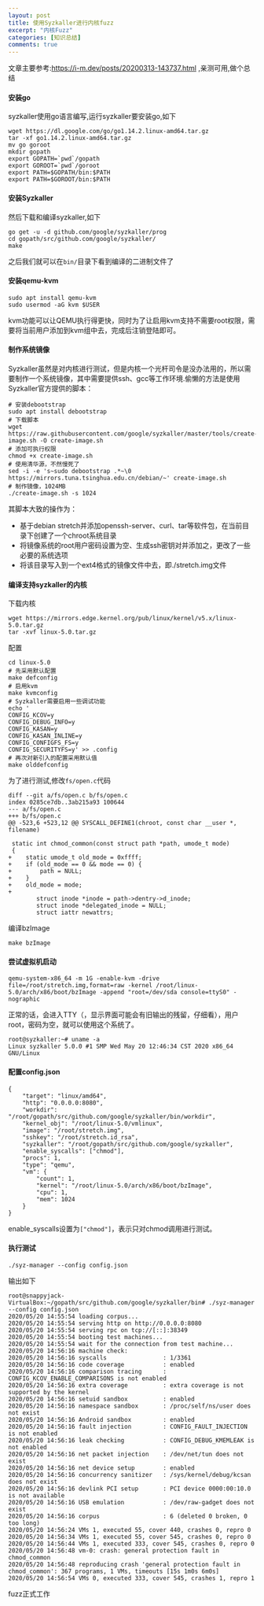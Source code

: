 ```yaml
---
layout: post
title: 使用Syzkaller进行内核fuzz
excerpt: "内核Fuzz"
categories: [知识总结]
comments: true
---
```

文章主要参考:https://i-m.dev/posts/20200313-143737.html ,亲测可用,做个总结

#### 安装go
syzkaller使用go语言编写,运行syzkaller要安装go,如下
```
wget https://dl.google.com/go/go1.14.2.linux-amd64.tar.gz
tar -xf go1.14.2.linux-amd64.tar.gz
mv go goroot
mkdir gopath
export GOPATH=`pwd`/gopath
export GOROOT=`pwd`/goroot
export PATH=$GOPATH/bin:$PATH
export PATH=$GOROOT/bin:$PATH
```
#### 安装Syzkaller
然后下载和编译syzkaller,如下
```
go get -u -d github.com/google/syzkaller/prog
cd gopath/src/github.com/google/syzkaller/
make
```
之后我们就可以在`bin/`目录下看到编译的二进制文件了
#### 安装qemu-kvm
```
sudo apt install qemu-kvm
sudo usermod -aG kvm $USER
```
kvm功能可以让QEMU执行得更快，同时为了让启用kvm支持不需要root权限，需要将当前用户添加到kvm组中去，完成后注销登陆即可。
#### 制作系统镜像
Syzkaller虽然是对内核进行测试，但是内核一个光杆司令是没办法用的，所以需要制作一个系统镜像，其中需要提供ssh、gcc等工作环境.偷懒的方法是使用Syzkaller官方提供的脚本：
```
# 安装debootstrap
sudo apt install debootstrap
# 下载脚本
wget https://raw.githubusercontent.com/google/syzkaller/master/tools/create-image.sh -O create-image.sh
# 添加可执行权限
chmod +x create-image.sh
# 使用清华源，不然慢死了
sed -i -e 's~sudo debootstrap .*~\0 https://mirrors.tuna.tsinghua.edu.cn/debian/~' create-image.sh
# 制作镜像，1024MB
./create-image.sh -s 1024
```
其脚本大致的操作为：

- 基于debian stretch并添加openssh-server、curl、tar等软件包，在当前目录下创建了一个chroot系统目录
- 将镜像系统的root用户密码设置为空、生成ssh密钥对并添加之，更改了一些必要的系统选项
- 将该目录写入到一个ext4格式的镜像文件中去，即./stretch.img文件

#### 编译支持syzkaller的内核
下载内核
```
wget https://mirrors.edge.kernel.org/pub/linux/kernel/v5.x/linux-5.0.tar.gz
tar -xvf linux-5.0.tar.gz
```
配置
```
cd linux-5.0
# 先采用默认配置
make defconfig
# 启用kvm
make kvmconfig
# Syzkaller需要启用一些调试功能
echo '
CONFIG_KCOV=y
CONFIG_DEBUG_INFO=y
CONFIG_KASAN=y
CONFIG_KASAN_INLINE=y
CONFIG_CONFIGFS_FS=y
CONFIG_SECURITYFS=y' >> .config
# 再次对新引入的配置采用默认值
make olddefconfig
```
为了进行测试,修改`fs/open.c`代码
```
diff --git a/fs/open.c b/fs/open.c
index 0285ce7db..3ab215a93 100644
--- a/fs/open.c
+++ b/fs/open.c
@@ -523,6 +523,12 @@ SYSCALL_DEFINE1(chroot, const char __user *, filename)
 
 static int chmod_common(const struct path *path, umode_t mode)
 {
+    static umode_t old_mode = 0xffff;
+    if (old_mode == 0 && mode == 0) {
+        path = NULL;
+    }
+    old_mode = mode;
+
        struct inode *inode = path->dentry->d_inode;
        struct inode *delegated_inode = NULL;
        struct iattr newattrs;
```
编译bzImage
```
make bzImage
```
#### 尝试虚拟机启动
```
qemu-system-x86_64 -m 1G -enable-kvm -drive file=/root/stretch.img,format=raw -kernel /root/linux-5.0/arch/x86/boot/bzImage -append "root=/dev/sda console=ttyS0" -nographic
```
正常的话，会进入TTY（，显示界面可能会有旧输出的残留，仔细看），用户root，密码为空，就可以使用这个系统了。
```
root@syzkaller:~# uname -a
Linux syzkaller 5.0.0 #1 SMP Wed May 20 12:46:34 CST 2020 x86_64 GNU/Linux
```
#### 配置config.json
```
{
    "target": "linux/amd64",
    "http": "0.0.0.0:8080",
    "workdir": "/root/gopath/src/github.com/google/syzkaller/bin/workdir",
    "kernel_obj": "/root/linux-5.0/vmlinux",
    "image": "/root/stretch.img",
    "sshkey": "/root/stretch.id_rsa",
    "syzkaller": "/root/gopath/src/github.com/google/syzkaller",
    "enable_syscalls": ["chmod"],
    "procs": 1,
    "type": "qemu",
    "vm": {
        "count": 1,
        "kernel": "/root/linux-5.0/arch/x86/boot/bzImage",
        "cpu": 1,
        "mem": 1024
    }
}
```
enable_syscalls设置为`["chmod"]`，表示只对chmod调用进行测试。
#### 执行测试
```
./syz-manager --config config.json
```
输出如下
```
root@snappyjack-VirtualBox:~/gopath/src/github.com/google/syzkaller/bin# ./syz-manager --config config.json
2020/05/20 14:55:54 loading corpus...
2020/05/20 14:55:54 serving http on http://0.0.0.0:8080
2020/05/20 14:55:54 serving rpc on tcp://[::]:38349
2020/05/20 14:55:54 booting test machines...
2020/05/20 14:55:54 wait for the connection from test machine...
2020/05/20 14:56:16 machine check:
2020/05/20 14:56:16 syscalls                : 1/3361
2020/05/20 14:56:16 code coverage           : enabled
2020/05/20 14:56:16 comparison tracing      : CONFIG_KCOV_ENABLE_COMPARISONS is not enabled
2020/05/20 14:56:16 extra coverage          : extra coverage is not supported by the kernel
2020/05/20 14:56:16 setuid sandbox          : enabled
2020/05/20 14:56:16 namespace sandbox       : /proc/self/ns/user does not exist
2020/05/20 14:56:16 Android sandbox         : enabled
2020/05/20 14:56:16 fault injection         : CONFIG_FAULT_INJECTION is not enabled
2020/05/20 14:56:16 leak checking           : CONFIG_DEBUG_KMEMLEAK is not enabled
2020/05/20 14:56:16 net packet injection    : /dev/net/tun does not exist
2020/05/20 14:56:16 net device setup        : enabled
2020/05/20 14:56:16 concurrency sanitizer   : /sys/kernel/debug/kcsan does not exist
2020/05/20 14:56:16 devlink PCI setup       : PCI device 0000:00:10.0 is not available
2020/05/20 14:56:16 USB emulation           : /dev/raw-gadget does not exist
2020/05/20 14:56:16 corpus                  : 6 (deleted 0 broken, 0 too long)
2020/05/20 14:56:24 VMs 1, executed 55, cover 440, crashes 0, repro 0
2020/05/20 14:56:34 VMs 1, executed 55, cover 545, crashes 0, repro 0
2020/05/20 14:56:44 VMs 1, executed 333, cover 545, crashes 0, repro 0
2020/05/20 14:56:48 vm-0: crash: general protection fault in chmod_common
2020/05/20 14:56:48 reproducing crash 'general protection fault in chmod_common': 367 programs, 1 VMs, timeouts [15s 1m0s 6m0s]
2020/05/20 14:56:54 VMs 0, executed 333, cover 545, crashes 1, repro 1
```
fuzz正式工作